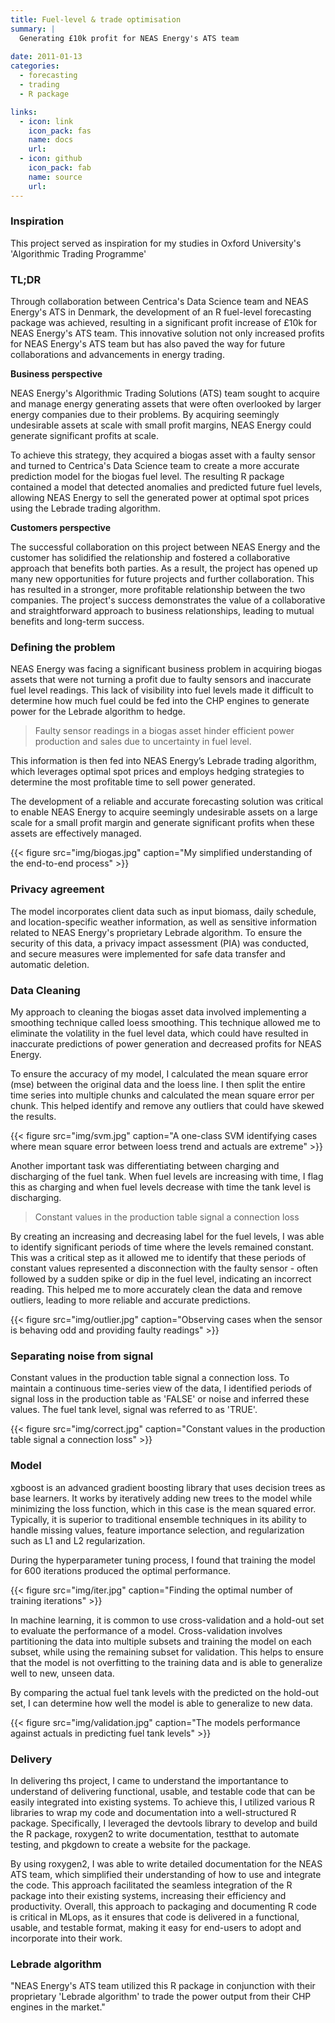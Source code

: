 ```yaml
---
title: Fuel-level & trade optimisation
summary: |
  Generating £10k profit for NEAS Energy's ATS team
  
date: 2011-01-13
categories:
  - forecasting
  - trading
  - R package

links:
  - icon: link
    icon_pack: fas
    name: docs
    url: 
  - icon: github
    icon_pack: fab
    name: source
    url: 
---
```


### Inspiration

This project served as inspiration for my studies in Oxford University's 'Algorithmic Trading Programme'

### TL;DR

Through collaboration between Centrica's Data Science team and NEAS Energy's ATS in Denmark, the development of an R fuel-level forecasting package was achieved, resulting in a significant profit increase of £10k for NEAS Energy's ATS team. This innovative solution not only increased profits for NEAS Energy's ATS team but has also paved the way for future collaborations and advancements in energy trading.

**Business perspective**

NEAS Energy's Algorithmic Trading Solutions (ATS) team sought to acquire and manage energy generating assets that were often overlooked by larger energy companies due to their problems. By acquiring seemingly undesirable assets at scale with small profit margins, NEAS Energy could generate significant profits at scale. 

To achieve this strategy, they acquired a biogas asset with a faulty sensor and turned to Centrica's Data Science team to create a more accurate prediction model for the biogas fuel level. The resulting R package contained a model that detected anomalies and predicted future fuel levels, allowing NEAS Energy to sell the generated power at optimal spot prices using the Lebrade trading algorithm. 

**Customers perspective**

The successful collaboration on this project between NEAS Energy and the customer has solidified the relationship and fostered a collaborative approach that benefits both parties. As a result, the project has opened up many new opportunities for future projects and further collaboration. This has resulted in a stronger, more profitable relationship between the two companies. The project's success demonstrates the value of a collaborative and straightforward approach to business relationships, leading to mutual benefits and long-term success.

### Defining the problem

NEAS Energy was facing a significant business problem in acquiring biogas assets that were not turning a profit due to faulty sensors and inaccurate fuel level readings. This lack of visibility into fuel levels made it difficult to determine how much fuel could be fed into the CHP engines to generate power for the Lebrade algorithm to hedge. 

> Faulty sensor readings in a biogas asset hinder efficient power production and sales due to uncertainty in fuel level.

This information is then fed into NEAS Energy’s Lebrade trading algorithm, which leverages optimal spot prices and employs hedging strategies to determine the most profitable time to sell power generated.

The development of a reliable and accurate forecasting solution was critical to enable NEAS Energy to acquire seemingly undesirable assets on a large scale for a small profit margin and generate significant profits when these assets are effectively managed.

{{< figure src="img/biogas.jpg" caption="My simplified understanding of the end-to-end process" >}}

### Privacy agreement

The model incorporates client data such as input biomass, daily schedule, and location-specific weather information, as well as sensitive information related to NEAS Energy's proprietary Lebrade algorithm. To ensure the security of this data, a privacy impact assessment (PIA) was conducted, and secure measures were implemented for safe data transfer and automatic deletion.

### Data Cleaning

My approach to cleaning the biogas asset data involved implementing a smoothing technique called loess smoothing. This technique allowed me to eliminate the volatility in the fuel level data, which could have resulted in inaccurate predictions of power generation and decreased profits for NEAS Energy.

To ensure the accuracy of my model, I calculated the mean square error (mse) between the original data and the loess line. I then split the entire time series into multiple chunks and calculated the mean square error per chunk. This helped identify and remove any outliers that could have skewed the results.

{{< figure src="img/svm.jpg" caption="A one-class SVM identifying cases where mean square error between loess trend and actuals are extreme" >}}

Another important task was differentiating between charging and discharging of the fuel tank. When fuel levels are increasing with time, I flag this as charging and when fuel levels decrease with time the tank level is discharging.

> Constant values in the production table signal a connection loss

By creating an increasing and decreasing label for the fuel levels, I was able to identify significant periods of time where the levels remained constant. This was a critical step as it allowed me to identify that these periods of constant values represented a disconnection with the faulty sensor - often followed by a sudden spike or dip in the fuel level, indicating an incorrect reading. This helped me to more accurately clean the data and remove outliers, leading to more reliable and accurate predictions.

{{< figure src="img/outlier.jpg" caption="Observing cases when the sensor is behaving odd and providing faulty readings" >}}

### Separating noise from signal

Constant values in the production table signal a connection loss. To maintain a continuous time-series view of the data, I identified periods of signal loss in the production table as 'FALSE' or noise and inferred these values. The fuel tank level, signal was referred to as 'TRUE'.

{{< figure src="img/correct.jpg" caption="Constant values in the production table signal a connection loss" >}}

### Model

xgboost is an advanced gradient boosting library that uses decision trees as base learners. It works by iteratively adding new trees to the model while minimizing the loss function, which in this case is the mean squared error. Typically, it is superior to traditional ensemble techniques in its ability to handle missing values, feature importance selection, and regularization such as L1 and L2 regularization. 

During the hyperparameter tuning process, I found that training the model for 600 iterations produced the optimal performance.

{{< figure src="img/iter.jpg" caption="Finding the optimal number of training iterations" >}}

In machine learning, it is common to use cross-validation and a hold-out set to evaluate the performance of a model. Cross-validation involves partitioning the data into multiple subsets and training the model on each subset, while using the remaining subset for validation. This helps to ensure that the model is not overfitting to the training data and is able to generalize well to new, unseen data.

By comparing the actual fuel tank levels with the predicted on the hold-out set, I can determine how well the model is able to generalize to new data. 

{{< figure src="img/validation.jpg" caption="The models performance against actuals in predicting fuel tank levels" >}}

### Delivery

In delivering ths project, I came to understand the importantance to understand of delivering functional, usable, and testable code that can be easily integrated into existing systems. To achieve this, I utilized various R libraries to wrap my code and documentation into a well-structured R package. Specifically, I leveraged the devtools library to develop and build the R package, roxygen2 to write documentation, testthat to automate testing, and pkgdown to create a website for the package. 

By using roxygen2, I was able to write detailed documentation for the NEAS ATS team, which simplified their understanding of how to use and integrate the code. This approach facilitated the seamless integration of the R package into their existing systems, increasing their efficiency and productivity. Overall, this approach to packaging and documenting R code is critical in MLops, as it ensures that code is delivered in a functional, usable, and testable format, making it easy for end-users to adopt and incorporate into their work.

### Lebrade algorithm

"NEAS Energy's ATS team utilized this R package in conjunction with their proprietary 'Lebrade algorithm' to trade the power output from their CHP engines in the market."
